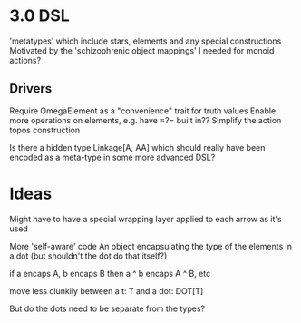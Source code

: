 # 3.0 DSL 

'metatypes' which include stars, elements and any special constructions
Motivated by the 'schizophrenic object mappings' I needed for monoid actions?

## Drivers 

Require OmegaElement as a "convenience" trait for truth values
Enable more operations on elements, e.g. have =?= built in??
Simplify the action topos construction

Is there a hidden type Linkage[A, AA] which should really have been
encoded as a meta-type in some more advanced DSL?

# Ideas

Might have to have a special wrapping layer applied to each arrow as it's used

More 'self-aware' code 
An object encapsulating the type of the elements in a dot (but shouldn't the dot do that itself?)

if a encaps A, b encaps B then a ^ b encaps A ^ B, etc

move less clunkily between a t: T and a dot: DOT[T]  

But do the dots need to be separate from the types?

